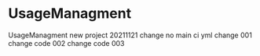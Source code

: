 # UsageManagment
UsageManagment
new project
20211121 change no main ci yml
change 001
change code 002
change code 003
